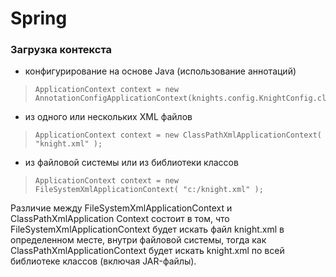 # Spring

### Загрузка контекста

- конфигурирование на основе Java (использование аннотаций)
>```
>ApplicationContext context = new AnnotationConfigApplicationContext(knights.config.KnightConfig.class);
>```
 
- из одного или нескольких XML файлов
>``` 
>ApplicationContext context = new ClassPathXmlApplicationContext( "knight.xml" );
>```

-  из файловой системы или из библиотеки классов
>```
>ApplicationContext context = new FileSystemXmlApplicationContext( "c:/knight.xml" );
>```

Различие между FileSystemXmlApplicationContext и ClassPathXmlApplication Context состоит в том, что FileSystemXmlApplicationContext будет искать файл knight.xml в определенном месте, внутри файловой системы, тогда как ClassPathXmlApplicationContext будет искать knight.xml по всей библиотеке классов (включая JAR-файлы).
